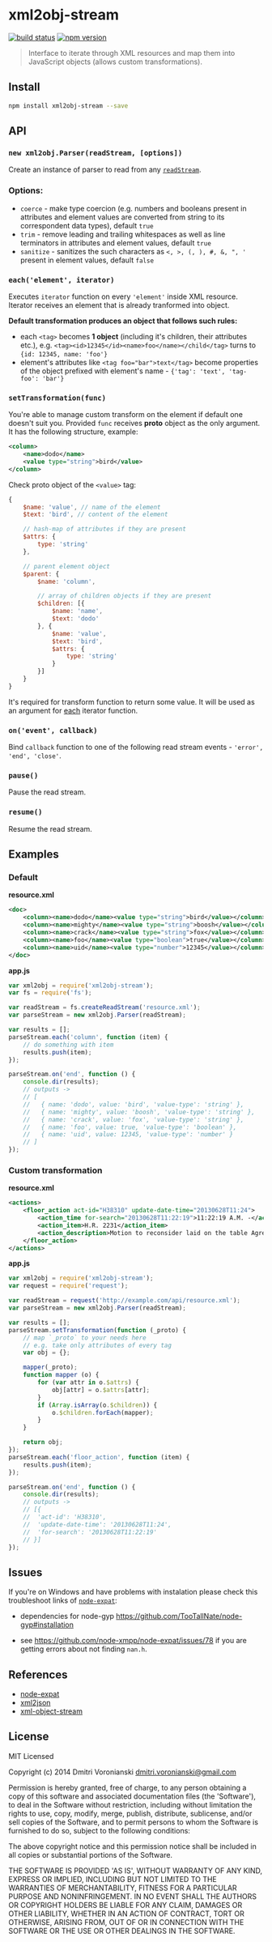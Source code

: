 # xml2obj-stream

[![build status](http://img.shields.io/travis/voronianski/xml2obj-stream.svg?style=flat)](https://travis-ci.org/voronianski/xml2obj-stream)
[![npm version](http://img.shields.io/npm/v/xml2obj-stream.svg?style=flat)](https://www.npmjs.org/package/xml2obj-stream)

> Interface to iterate through XML resources and map them into JavaScript objects (allows custom transformations).

## Install

```bash
npm install xml2obj-stream --save
```

## API

### `new xml2obj.Parser(readStream, [options])`

Create an instance of parser to read from any [`readStream`](http://nodejs.org/api/stream.html#stream_class_stream_readable).

### Options:

- `coerce` - make type coercion (e.g. numbers and booleans present in attributes and element values are converted from string to its correspondent data types), default `true`
- `trim` - remove leading and trailing whitespaces as well as line terminators in attributes and element values, default `true`
- `sanitize` - sanitizes the such characters as `<, >, (, ), #, &, ", '` present in element values, default `false`

### `each('element', iterator)`

Executes `iterator` function on every `'element'` inside XML resource. Iterator receives an element that is already tranformed into object.

**Default transformation produces an object that follows such rules:**

- each `<tag>` becomes **1 object** (including it's children, their attributes etc.), e.g. `<tag><id>12345</id><name>foo</name></child</tag>` turns to `{id: 12345, name: 'foo'}`
- element's attributes like `<tag foo="bar">text</tag>` become properties of the object prefixed with element's name - `{'tag': 'text', 'tag-foo': 'bar'}`

### `setTransformation(func)`

You're able to manage custom transform on the element if default one doesn't suit you. Provided `func` receives **proto** object as the only argument. It has the following structure, example:

```xml
<column>
    <name>dodo</name>
    <value type="string">bird</value>
</column>
```

Check proto object of the `<value>` tag:

```javascript
{
    $name: 'value', // name of the element
    $text: 'bird', // content of the element

    // hash-map of attributes if they are present
    $attrs: { 
        type: 'string' 
    },

    // parent element object
    $parent: {
        $name: 'column',

        // array of children objects if they are present
        $children: [{
            $name: 'name',
            $text: 'dodo'
        }, {
            $name: 'value',
            $text: 'bird',
            $attrs: { 
                type: 'string' 
            }
        }]
    }
}
```

It's required for transform function to return some value. It will be used as an argument for [each](https://github.com/voronianski/xml2obj-stream#eachelement-iterator) iterator function.

### `on('event', callback)`

Bind `callback` function to one of the following read stream events - `'error', 'end', 'close'`.

### `pause()`

Pause the read stream.

### `resume()`

Resume the read stream.

## Examples

### Default

**resource.xml**

```xml
<doc>
    <column><name>dodo</name><value type="string">bird</value></column>
    <column><name>mighty</name><value type="string">boosh</value></column>
    <column><name>crack</name><value type="string">fox</value></column>
    <column><name>foo</name><value type="boolean">true</value></column>
    <column><name>uid</name><value type="number">12345</value></column>
</doc>
```

**app.js**

```javascript
var xml2obj = require('xml2obj-stream');
var fs = require('fs');

var readStream = fs.createReadStream('resource.xml');
var parseStream = new xml2obj.Parser(readStream);

var results = [];
parseStream.each('column', function (item) {
    // do something with item
    results.push(item);
});

parseStream.on('end', function () {
    console.dir(results);
    // outputs ->
    // [ 
    //   { name: 'dodo', value: 'bird', 'value-type': 'string' },
    //   { name: 'mighty', value: 'boosh', 'value-type': 'string' },
    //   { name: 'crack', value: 'fox', 'value-type': 'string' },
    //   { name: 'foo', value: true, 'value-type': 'boolean' },
    //   { name: 'uid', value: 12345, 'value-type': 'number' } 
    // ]
});
```

### Custom transformation

**resource.xml**

```xml
<actions>
    <floor_action act-id="H38310" update-date-time="20130628T11:24">
        <action_time for-search="20130628T11:22:19">11:22:19 A.M. -</action_time>
        <action_item>H.R. 2231</action_item>
        <action_description>Motion to reconsider laid on the table Agreed to without objection.</action_description>
    </floor_action>
</actions>
```

**app.js**

```javascript
var xml2obj = require('xml2obj-stream');
var request = require('request');

var readStream = request('http://example.com/api/resource.xml');
var parseStream = new xml2obj.Parser(readStream);

var results = [];
parseStream.setTransformation(function (_proto) {
    // map `_proto` to your needs here
    // e.g. take only attributes of every tag
    var obj = {};

    mapper(_proto);
    function mapper (o) {
        for (var attr in o.$attrs) {
            obj[attr] = o.$attrs[attr];
        }
        if (Array.isArray(o.$children)) {
            o.$children.forEach(mapper);
        }
    }

    return obj;
});
parseStream.each('floor_action', function (item) {
    results.push(item);
});

parseStream.on('end', function () {
    console.dir(results);
    // outputs ->
    // [{ 
    //  'act-id': 'H38310',
    //  'update-date-time': '20130628T11:24',
    //  'for-search': '20130628T11:22:19' 
    // }]
});
```

## Issues

If you're on Windows and have problems with instalation please check this troubleshoot links of [`node-expat`](http://node-xmpp.github.io/doc/nodeexpat.html):

- dependencies for node-gyp https://github.com/TooTallNate/node-gyp#installation

- see https://github.com/node-xmpp/node-expat/issues/78 if you are getting errors about not finding `nan.h`.

## References

- [node-expat](http://node-xmpp.github.io/doc/nodeexpat.html)
- [xml2json](https://github.com/buglabs/node-xml2json)
- [xml-object-stream](https://github.com/idottv/xml-object-stream)

## License

MIT Licensed

Copyright (c) 2014 Dmitri Voronianski [dmitri.voronianski@gmail.com](mailto:dmitri.voronianski@gmail.com)

Permission is hereby granted, free of charge, to any person obtaining a copy of this software and associated documentation files (the 'Software'), to deal in the Software without restriction, including without limitation the rights to use, copy, modify, merge, publish, distribute, sublicense, and/or sell copies of the Software, and to permit persons to whom the Software is furnished to do so, subject to the following conditions:

The above copyright notice and this permission notice shall be included in all copies or substantial portions of the Software.

THE SOFTWARE IS PROVIDED 'AS IS', WITHOUT WARRANTY OF ANY KIND, EXPRESS OR IMPLIED, INCLUDING BUT NOT LIMITED TO THE WARRANTIES OF MERCHANTABILITY, FITNESS FOR A PARTICULAR PURPOSE AND NONINFRINGEMENT. IN NO EVENT SHALL THE AUTHORS OR COPYRIGHT HOLDERS BE LIABLE FOR ANY CLAIM, DAMAGES OR OTHER LIABILITY, WHETHER IN AN ACTION OF CONTRACT, TORT OR OTHERWISE, ARISING FROM, OUT OF OR IN CONNECTION WITH THE SOFTWARE OR THE USE OR OTHER DEALINGS IN THE SOFTWARE.
